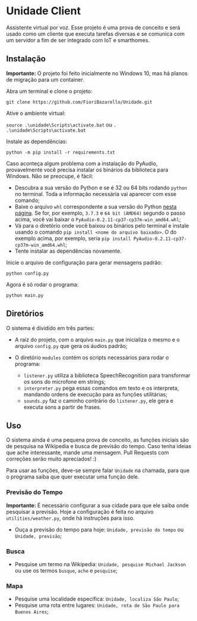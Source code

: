 # Unidade Client
Assistente virtual por voz. Esse projeto é uma prova de conceito e será usado como um cliente que executa tarefas diversas e se comunica com um servidor a fim de ser integrado com IoT e smarthomes.

## Instalação

**Importante:** O projeto foi feito inicialmente no Windows 10, mas há planos de migração para um container.

Abra um terminal e clone o projeto:

`git clone https://github.com/FioriBazarello/Unidade.git`

Ative o ambiente virtual:

`source .\unidade\Scripts\activate.bat` ou `. .\unidade\Scripts\activate.bat`

Instale as dependências:

`python -m pip install -r requirements.txt`

Caso aconteça algum problema com a instalação do PyAudio, provavelmente você precisa instalar os binários da biblioteca para Windows. Não se preocupe, é fácil:

* Descubra a sua versão do Python e se é 32 ou 64 bits rodando `python` no terminal. Toda a informação necessária vai aparecer com esse comando;
* Baixe o arquivo `whl` correspondente a sua versão do Python [nesta página](https://www.lfd.uci.edu/~gohlke/pythonlibs/#pyaudio?target=_blank). Se for, por exemplo, `3.7.3` e `64 bit (AMD64)` segundo o passo acima, você vai baixar o `PyAudio‑0.2.11‑cp37‑cp37m‑win_amd64.whl`;
* Vá para o diretório onde você baixou os binários pelo terminal e instale usando o comando `pip install <nome do arquivo baixado>`. O do exemplo acima, por exemplo, seria `pip install PyAudio-0.2.11-cp37-cp37m-win_amd64.whl`;
* Tente instalar as dependências novamente.

Inicie o arquivo de configuração para gerar mensagens padrão:

`python config.py`

Agora é só rodar o programa:

`python main.py`

## Diretórios
O sistema é dividido em três partes:

* A raiz do projeto, com o arquivo `main.py` que inicializa o mesmo e o arquivo `config.py` que gera os áudios padrão;

* O diretório `modules` contém os scripts necessários para rodar o programa:
  *  `listener.py` utiliza a biblioteca SpeechRecognition para transformar os sons do microfone em strings;
  * `interpreter.py` pega essas comandos em texto e os interpreta, mandando ordens de execução para as funções utilitárias;
  * `sounds.py` faz o caminho contrário do `listener.py`, ele gera e executa sons a partir de frases.

## Uso
O sistema ainda é uma pequena prova de conceito, as funções iniciais são de pesquisa na Wikipedia e busca de previsão do tempo.
Caso tenha ideias que ache interessante, mande uma mensagem. Pull Requests com correções serão muito apreciados! :)

Para usar as funções, deve-se sempre falar `Unidade` na chamada, para que o programa saiba que quer executar uma função dele.

### Previsão do Tempo
**Importante:** É necessário configurar a sua cidade para que ele saiba onde pesquisar a previsão. Hoje a configuração é feita no arquivo `utilities/weather.py`, onde há instruções para isso.

* Ouça a previsão do tempo para hoje: `Unidade, previsão do tempo` ou `Unidade, previsão`;

### Busca

* Pesquise um termo na Wikipedia: `Unidade, pesquise Michael Jackson` ou use os termos `busque`, `ache` e `pesquise`;

### Mapa

* Pesquise uma localidade específica: `Unidade, localiza São Paulo`;
* Pesquise uma rota entre lugares: `Unidade, rota de São Paulo para Buenos Aires`;
